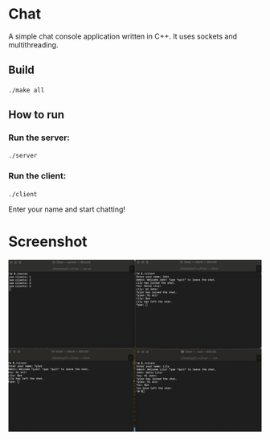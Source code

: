 # Chat
A simple chat console application written in C++. It uses sockets and multithreading.

## Build
`./make all`

## How to run
### Run the server:
`./server`

### Run the client:
`./client`

Enter your name and start chatting!

# Screenshot
![Screenshot](https://github.com/DawidS11/Chat/blob/main/chat_screenshot.png?raw=true)
